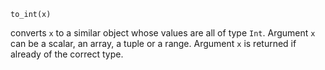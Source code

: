 ```
to_int(x)
```

converts `x` to a similar object whose values are all of type `Int`. Argument `x` can be a scalar, an array, a tuple or a range. Argument `x` is returned if already of the correct type.
